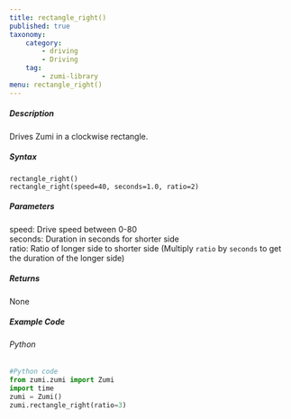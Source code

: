 ```yaml
---
title: rectangle_right()
published: true
taxonomy:
    category:
        - driving
        - Driving
    tag:
        - zumi-library
menu: rectangle_right()
---
```


##### Description
Drives Zumi in a clockwise rectangle.

##### Syntax
```rectangle_right()```<br />
```rectangle_right(speed=40, seconds=1.0, ratio=2)```<br />

##### Parameters
speed: Drive speed between 0-80<br />
seconds: Duration in seconds for shorter side<br />
ratio: Ratio of longer side to shorter side (Multiply ```ratio``` by ```seconds``` to get the duration of the longer side) <br />


##### Returns
None


##### Example Code
###### Python
```python
#Python code
from zumi.zumi import Zumi
import time
zumi = Zumi()
zumi.rectangle_right(ratio=3)
```